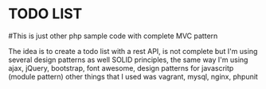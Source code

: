 TODO LIST
=========

#This is just other php sample code with complete MVC pattern 

The idea is to create a todo list with a rest API, is not complete but I'm using several design patterns as well SOLID
principles, the same way I'm using ajax, jQuery, bootstrap, font awesome, design patterns for javascritp (module pattern)
other things that I used was vagrant, mysql, nginx, phpunit
